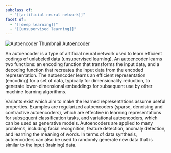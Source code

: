 ```yaml
---
subclass of:
  - "[[artificial neural network]]"
facet of:
  - "[[deep learning]]"
  - "[[unsupervised learning]]"
---
```

![Autoencoder Thumbnail](https://upload.wikimedia.org/wikipedia/commons/3/37/Autoencoder_schema.png)
[Autoencoder](https://en.wikipedia.org/wiki/Autoencoder)

An autoencoder is a type of artificial neural network used to learn efficient codings of unlabeled data (unsupervised learning). An autoencoder learns two functions: an encoding function that transforms the input data, and a decoding function that recreates the input data from the encoded representation. The autoencoder learns an efficient representation (encoding) for a set of data, typically for dimensionality reduction, to generate lower-dimensional embeddings for subsequent use by other machine learning algorithms.

Variants exist which aim to make the learned representations assume useful properties. Examples are regularized autoencoders (sparse, denoising and contractive autoencoders), which are effective in learning representations for subsequent classification tasks, and variational autoencoders, which can be used as generative models. Autoencoders are applied to many problems, including facial recognition, feature detection, anomaly detection, and learning the meaning of words. In terms of data synthesis, autoencoders can also be used to randomly generate new data that is similar to the input (training) data.